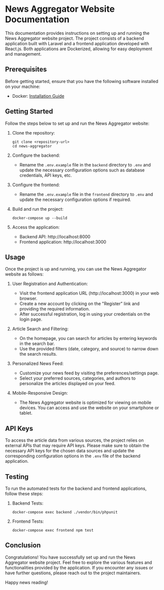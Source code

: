 # News Aggregator Website Documentation

This documentation provides instructions on setting up and running the News Aggregator website project. The project consists of a backend application built with Laravel and a frontend application developed with React.js. Both applications are Dockerized, allowing for easy deployment and management.

## Prerequisites

Before getting started, ensure that you have the following software installed on your machine:

- Docker: [Installation Guide](https://docs.docker.com/get-docker/)

## Getting Started

Follow the steps below to set up and run the News Aggregator website:

1. Clone the repository:

   ```
   git clone <repository-url>
   cd news-aggregator
   ```

2. Configure the backend:

   - Rename the `.env.example` file in the `backend` directory to `.env` and update the necessary configuration options such as database credentials, API keys, etc.

3. Configure the frontend:

   - Rename the `.env.example` file in the `frontend` directory to `.env` and update the necessary configuration options if required.

4. Build and run the project:

   ```
   docker-compose up --build
   ```

5. Access the application:
   - Backend API: http://localhost:8000
   - Frontend application: http://localhost:3000

## Usage

Once the project is up and running, you can use the News Aggregator website as follows:

1. User Registration and Authentication:

   - Visit the frontend application URL (http://localhost:3000) in your web browser.
   - Create a new account by clicking on the "Register" link and providing the required information.
   - After successful registration, log in using your credentials on the login page.

2. Article Search and Filtering:

   - On the homepage, you can search for articles by entering keywords in the search bar.
   - Use the provided filters (date, category, and source) to narrow down the search results.

3. Personalized News Feed:

   - Customize your news feed by visiting the preferences/settings page.
   - Select your preferred sources, categories, and authors to personalize the articles displayed on your feed.

4. Mobile-Responsive Design:
   - The News Aggregator website is optimized for viewing on mobile devices. You can access and use the website on your smartphone or tablet.

## API Keys

To access the article data from various sources, the project relies on external APIs that may require API keys. Please make sure to obtain the necessary API keys for the chosen data sources and update the corresponding configuration options in the `.env` file of the backend application.

## Testing

To run the automated tests for the backend and frontend applications, follow these steps:

1. Backend Tests:

   ```
   docker-compose exec backend ./vendor/bin/phpunit
   ```

2. Frontend Tests:
   ```
   docker-compose exec frontend npm test
   ```

## Conclusion

Congratulations! You have successfully set up and run the News Aggregator website project. Feel free to explore the various features and functionalities provided by the application. If you encounter any issues or have further questions, please reach out to the project maintainers.

Happy news reading!
